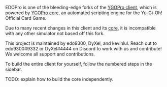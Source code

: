 EDOPro is one of the bleeding-edge forks of the [YGOPro client](https://github.com/Fluorohydride/ygopro), which is powered by [YGOPro core](https://github.com/Fluorohydride/ygopro-core), an automated scripting engine for the Yu-Gi-Oh! Official Card Game.

Due to many recent changes in this client and its [core](https://github.com/edo9300/ygopro-core), it is incompatible with any other simulator not based off this fork.

This project is maintained by edo9300, DyXel, and kevinlul. Reach out to edo9300#9332 or DyXel#4444 on Discord to work with us and contribute! We welcome all support and contributions.

To build the entire client for yourself, follow the numbered steps in the sidebar.

TODO: explain how to build the core independently.